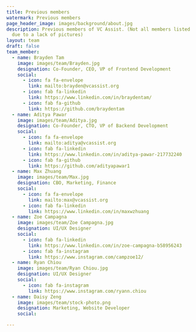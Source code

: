 ```yaml
---
title: Previous members
watermark: Previous members
page_header_image: images/background/about.jpg
description: Previous members of VC Assist. (Not all members listed
  due to a lack of pictures)
layout: team
draft: false
team_member:
  - name: Brayden Tam
    image: images/team/Brayden.jpg
    designation: Co-Founder, CEO, VP of Frontend Development
    social:
      - icon: fa fa-envelope
        link: mailto:brayden@vcassist.org
      - icon: fab fa-linkedin
        link: https://www.linkedin.com/in/braydentam/
      - icon: fab fa-github
        link: https://github.com/braydentam
  - name: Aditya Pawar
    image: images/team/Aditya.jpg
    designation: Co-Founder, CTO, VP of Backend Development
    social:
      - icon: fa fa-envelope
        link: mailto:aditya@vcassist.org
      - icon: fab fa-linkedin
        link: https://www.linkedin.com/in/aditya-pawar-217732240
      - icon: fab fa-github
        link: https://github.com/adityapawar1
  - name: Max Zhuang
    image: images/team/Max.jpg
    designation: CBO, Marketing, Finance
    social:
      - icon: fa fa-envelope
        link: mailto:max@vcassist.org
      - icon: fab fa-linkedin
        link: https://www.linkedin.com/in/maxwzhuang
  - name: Zoe Campagna
    image: images/team/Zoe Campagna.jpg
    designation: UI/UX Designer
    social:
      - icon: fab fa-linkedin
        link: https://www.linkedin.com/in/zoe-campagna-b58956243
      - icon: fab fa-instagram
        link: https://www.instagram.com/campzoe12/
  - name: Ryan Chiou
    image: images/team/Ryan Chiou.jpg
    designation: UI/UX Designer
    social:
      - icon: fab fa-instagram
        link: https://www.instagram.com/ryann.chiou
  - name: Daisy Zeng
    image: images/team/stock-photo.png
    designation: Marketing, Website Developer
    social:

---
```


